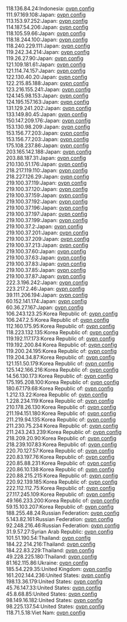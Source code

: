 118.136.84.24:Indonesia: [ovpn config](vpn/118_136_84_24.ovpn)  
111.97.169.108:Japan: [ovpn config](vpn/111_97_169_108.ovpn)  
113.153.97.252:Japan: [ovpn config](vpn/113_153_97_252.ovpn)  
114.187.54.206:Japan: [ovpn config](vpn/114_187_54_206.ovpn)  
118.105.59.66:Japan: [ovpn config](vpn/118_105_59_66.ovpn)  
118.18.244.100:Japan: [ovpn config](vpn/118_18_244_100.ovpn)  
118.240.229.111:Japan: [ovpn config](vpn/118_240_229_111.ovpn)  
119.242.34.214:Japan: [ovpn config](vpn/119_242_34_214.ovpn)  
119.26.27.90:Japan: [ovpn config](vpn/119_26_27_90.ovpn)  
121.109.181.61:Japan: [ovpn config](vpn/121_109_181_61.ovpn)  
121.114.74.157:Japan: [ovpn config](vpn/121_114_74_157.ovpn)  
122.130.40.20:Japan: [ovpn config](vpn/122_130_40_20.ovpn)  
122.215.85.188:Japan: [ovpn config](vpn/122_215_85_188.ovpn)  
123.216.155.241:Japan: [ovpn config](vpn/123_216_155_241.ovpn)  
124.145.98.153:Japan: [ovpn config](vpn/124_145_98_153.ovpn)  
124.195.157.163:Japan: [ovpn config](vpn/124_195_157_163.ovpn)  
131.129.241.202:Japan: [ovpn config](vpn/131_129_241_202.ovpn)  
133.149.80.45:Japan: [ovpn config](vpn/133_149_80_45.ovpn)  
150.147.209.176:Japan: [ovpn config](vpn/150_147_209_176.ovpn)  
153.130.98.209:Japan: [ovpn config](vpn/153_130_98_209.ovpn)  
153.156.77.203:Japan: [ovpn config](vpn/153_156_77_203.ovpn)  
153.156.77.203:Japan: [ovpn config](vpn/153_156_77_203.ovpn)  
175.108.237.86:Japan: [ovpn config](vpn/175_108_237_86.ovpn)  
203.165.142.188:Japan: [ovpn config](vpn/203_165_142_188.ovpn)  
203.88.187.31:Japan: [ovpn config](vpn/203_88_187_31.ovpn)  
210.130.51.176:Japan: [ovpn config](vpn/210_130_51_176.ovpn)  
218.217.119.110:Japan: [ovpn config](vpn/218_217_119_110.ovpn)  
218.227.126.29:Japan: [ovpn config](vpn/218_227_126_29.ovpn)  
219.100.37.119:Japan: [ovpn config](vpn/219_100_37_119.ovpn)  
219.100.37.120:Japan: [ovpn config](vpn/219_100_37_120.ovpn)  
219.100.37.159:Japan: [ovpn config](vpn/219_100_37_159.ovpn)  
219.100.37.192:Japan: [ovpn config](vpn/219_100_37_192.ovpn)  
219.100.37.196:Japan: [ovpn config](vpn/219_100_37_196.ovpn)  
219.100.37.197:Japan: [ovpn config](vpn/219_100_37_197.ovpn)  
219.100.37.199:Japan: [ovpn config](vpn/219_100_37_199.ovpn)  
219.100.37.2:Japan: [ovpn config](vpn/219_100_37_2.ovpn)  
219.100.37.201:Japan: [ovpn config](vpn/219_100_37_201.ovpn)  
219.100.37.209:Japan: [ovpn config](vpn/219_100_37_209.ovpn)  
219.100.37.213:Japan: [ovpn config](vpn/219_100_37_213.ovpn)  
219.100.37.60:Japan: [ovpn config](vpn/219_100_37_60.ovpn)  
219.100.37.63:Japan: [ovpn config](vpn/219_100_37_63.ovpn)  
219.100.37.83:Japan: [ovpn config](vpn/219_100_37_83.ovpn)  
219.100.37.85:Japan: [ovpn config](vpn/219_100_37_85.ovpn)  
219.100.37.87:Japan: [ovpn config](vpn/219_100_37_87.ovpn)  
222.3.196.242:Japan: [ovpn config](vpn/222_3_196_242.ovpn)  
223.217.2.46:Japan: [ovpn config](vpn/223_217_2_46.ovpn)  
39.111.206.194:Japan: [ovpn config](vpn/39_111_206_194.ovpn)  
60.152.141.174:Japan: [ovpn config](vpn/60_152_141_174.ovpn)  
60.36.27.167:Japan: [ovpn config](vpn/60_36_27_167.ovpn)  
106.243.123.25:Korea Republic of: [ovpn config](vpn/106_243_123_25.ovpn)  
106.247.2.5:Korea Republic of: [ovpn config](vpn/106_247_2_5.ovpn)  
112.160.175.95:Korea Republic of: [ovpn config](vpn/112_160_175_95.ovpn)  
118.223.132.135:Korea Republic of: [ovpn config](vpn/118_223_132_135.ovpn)  
119.192.117.173:Korea Republic of: [ovpn config](vpn/119_192_117_173.ovpn)  
119.192.200.84:Korea Republic of: [ovpn config](vpn/119_192_200_84.ovpn)  
119.200.24.195:Korea Republic of: [ovpn config](vpn/119_200_24_195.ovpn)  
119.204.34.87:Korea Republic of: [ovpn config](vpn/119_204_34_87.ovpn)  
121.151.50.179:Korea Republic of: [ovpn config](vpn/121_151_50_179.ovpn)  
125.142.166.216:Korea Republic of: [ovpn config](vpn/125_142_166_216.ovpn)  
14.56.130.173:Korea Republic of: [ovpn config](vpn/14_56_130_173.ovpn)  
175.195.208.100:Korea Republic of: [ovpn config](vpn/175_195_208_100.ovpn)  
180.67.179.68:Korea Republic of: [ovpn config](vpn/180_67_179_68.ovpn)  
1.212.13.22:Korea Republic of: [ovpn config](vpn/1_212_13_22.ovpn)  
1.228.234.119:Korea Republic of: [ovpn config](vpn/1_228_234_119.ovpn)  
210.178.26.130:Korea Republic of: [ovpn config](vpn/210_178_26_130.ovpn)  
211.194.151.180:Korea Republic of: [ovpn config](vpn/211_194_151_180.ovpn)  
211.219.94.135:Korea Republic of: [ovpn config](vpn/211_219_94_135.ovpn)  
211.230.75.234:Korea Republic of: [ovpn config](vpn/211_230_75_234.ovpn)  
211.243.243.239:Korea Republic of: [ovpn config](vpn/211_243_243_239.ovpn)  
218.209.20.90:Korea Republic of: [ovpn config](vpn/218_209_20_90.ovpn)  
218.239.107.83:Korea Republic of: [ovpn config](vpn/218_239_107_83.ovpn)  
220.70.127.57:Korea Republic of: [ovpn config](vpn/220_70_127_57.ovpn)  
220.83.197.76:Korea Republic of: [ovpn config](vpn/220_83_197_76.ovpn)  
220.85.88.231:Korea Republic of: [ovpn config](vpn/220_85_88_231.ovpn)  
220.86.10.138:Korea Republic of: [ovpn config](vpn/220_86_10_138.ovpn)  
220.88.215.215:Korea Republic of: [ovpn config](vpn/220_88_215_215.ovpn)  
220.92.139.185:Korea Republic of: [ovpn config](vpn/220_92_139_185.ovpn)  
222.112.112.75:Korea Republic of: [ovpn config](vpn/222_112_112_75.ovpn)  
27.117.245.109:Korea Republic of: [ovpn config](vpn/27_117_245_109.ovpn)  
49.166.233.200:Korea Republic of: [ovpn config](vpn/49_166_233_200.ovpn)  
59.15.103.207:Korea Republic of: [ovpn config](vpn/59_15_103_207.ovpn)  
188.255.48.24:Russian Federation: [ovpn config](vpn/188_255_48_24.ovpn)  
5.143.82.161:Russian Federation: [ovpn config](vpn/5_143_82_161.ovpn)  
92.248.216.46:Russian Federation: [ovpn config](vpn/92_248_216_46.ovpn)  
31.9.57.27:Syrian Arab Republic: [ovpn config](vpn/31_9_57_27.ovpn)  
101.51.190.54:Thailand: [ovpn config](vpn/101_51_190_54.ovpn)  
184.22.214.216:Thailand: [ovpn config](vpn/184_22_214_216.ovpn)  
184.22.83.229:Thailand: [ovpn config](vpn/184_22_83_229.ovpn)  
49.228.225.180:Thailand: [ovpn config](vpn/49_228_225_180.ovpn)  
81.162.115.86:Ukraine: [ovpn config](vpn/81_162_115_86.ovpn)  
185.54.229.35:United Kingdom: [ovpn config](vpn/185_54_229_35.ovpn)  
161.202.144.236:United States: [ovpn config](vpn/161_202_144_236.ovpn)  
198.13.36.179:United States: [ovpn config](vpn/198_13_36_179.ovpn)  
45.76.147.33:United States: [ovpn config](vpn/45_76_147_33.ovpn)  
45.8.68.85:United States: [ovpn config](vpn/45_8_68_85.ovpn)  
98.149.16.182:United States: [ovpn config](vpn/98_149_16_182.ovpn)  
98.225.137.54:United States: [ovpn config](vpn/98_225_137_54.ovpn)  
118.71.5.18:Viet Nam: [ovpn config](vpn/118_71_5_18.ovpn)  
